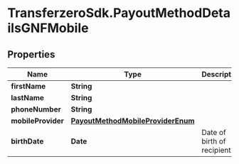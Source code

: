 # TransferzeroSdk.PayoutMethodDetailsGNFMobile

## Properties
Name | Type | Description | Notes
------------ | ------------- | ------------- | -------------
**firstName** | **String** |  | 
**lastName** | **String** |  | 
**phoneNumber** | **String** |  | 
**mobileProvider** | [**PayoutMethodMobileProviderEnum**](PayoutMethodMobileProviderEnum.md) |  | 
**birthDate** | **Date** | Date of birth of recipient | [optional] 


